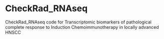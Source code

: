 # CheckRad_RNAseq
CheckRad_RNAseq
code for Transcriptomic biomarkers of pathological complete response to Induction Chemoimmunotherapy in locally advanced HNSCC
